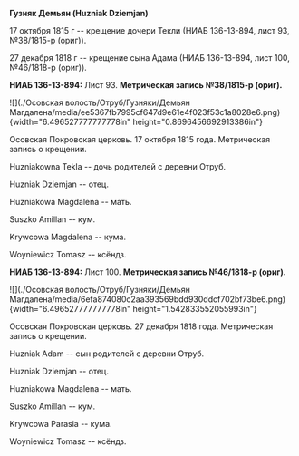 **Гузняк Демьян (Huzniak Dziemjan)**

17 октября 1815 г -- крещение дочери Текли (НИАБ 136-13-894, лист 93,
№38/1815-р (ориг)).

27 декабря 1818 г -- крещение сына Адама (НИАБ 136-13-894, лист 100,
№46/1818-р (ориг)).

**НИАБ 136-13-894:** Лист 93. **Метрическая запись №38/1815-р (ориг).**

![](./Осовская волость/Отруб/Гузняки/Демьян Магдалена/media/ee5367fb7995cf647d9e61e4f023f53c1a8028e6.png){width="6.496527777777778in"
height="0.8696456692913386in"}

Осовская Покровская церковь. 17 октября 1815 года. Метрическая запись о
крещении.

Huzniakowna Tekla -- дочь родителей с деревни Отруб.

Huzniak Dziemjan -- отец.

Huzniakowa Magdalena -- мать.

Suszko Amillan -- кум.

Krywcowa Magdalena -- кума.

Woyniewicz Tomasz -- ксёндз.

**НИАБ 136-13-894:** Лист 100. **Метрическая запись №46/1818-р (ориг).**

![](./Осовская волость/Отруб/Гузняки/Демьян Магдалена/media/6efa874080c2aa393569bdd930ddcf702bf73be6.png){width="6.496527777777778in"
height="1.542833552055993in"}

Осовская Покровская церковь. 27 декабря 1818 года. Метрическая запись о
крещении.

Huzniak Adam -- сын родителей с деревни Отруб.

Huzniak Dziemjan -- отец.

Huzniakowa Magdalena -- мать.

Suszko Amillan -- кум.

Krywcowa Parasia -- кума.

Woyniewicz Tomasz -- ксёндз.
